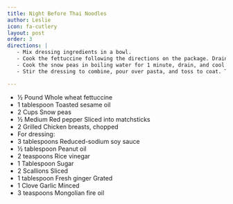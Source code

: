 ```yaml
---
title: Night Before Thai Noodles 
author: Leslie
icon: fa-cutlery
layout: post
order: 3
directions: |
   - Mix dressing ingredients in a bowl.
   - Cook the fettuccine following the directions on the package. Drain well. Place in a large bowl, add the sesame oil, toss to coat, and refrigerate until cold, at least 15 minutes.
   - Cook the snow peas in boiling water for 1 minute, drain, and cool. Add the peas and pepper to the pasta.
   - Stir the dressing to combine, pour over pasta, and toss to coat. Top with the chicken. Serve cold.

---
```


<ul>
	<li>½ Pound Whole wheat fettuccine</li>
	<li>1 tablespoon Toasted sesame oil</li>
	<li>2 Cups Snow peas</li>
	<li>½ Medium Red pepper Sliced into matchsticks</li>
	<li>2 Grilled Chicken breasts, chopped</li>
	<li>For dressing:</li>
	<li>3 tablespoons Reduced-sodium soy sauce</li>
	<li>½ tablespoon Peanut oil</li>
	<li>2 teaspoons Rice vinegar</li>
	<li>1 Tablespoon Sugar</li>
	<li>2 Scallions Sliced</li>
	<li>1 tablespoon Fresh ginger Grated</li>
	<li>1 Clove Garlic Minced</li>
	<li>3 teaspoons Mongolian fire oil</li>
</ul>